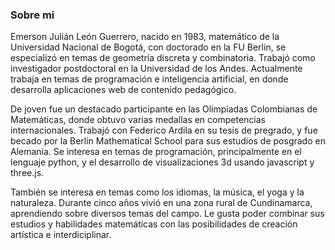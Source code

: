 ### Sobre mi

Emerson Julián León Guerrero, nacido en 1983,  matemático de la Universidad Nacional de Bogotá, con  doctorado en la FU Berlin, se especializó en temas de geometría discreta y combinatoria. Trabajó como investigador postdoctoral en la Universidad de los Andes. Actualmente trabaja en temas de programación e inteligencia artificial, en donde desarrolla aplicaciones web de contenido pedagógico.

De joven fue un destacado participante en las Olimpiadas Colombianas de Matemáticas, donde obtuvo varias medallas en competencias internacionales. Trabajó con Federico Ardila en su tesis de pregrado, y fue becado por la Berlin Mathematical School para sus estudios de posgrado en Alemania. Se interesa en temas de programación, principalmente en el lenguaje python, y el desarrollo de visualizaciones 3d usando javascript y three.js. 

También se interesa en temas como los idiomas, la música, el yoga y la naturaleza. Durante cinco años vivió en una zona rural de Cundinamarca, aprendiendo sobre diversos temas del campo. Le gusta poder combinar sus estudios y habilidades matemáticas con las posibilidades de creación artística e interdiciplinar.


